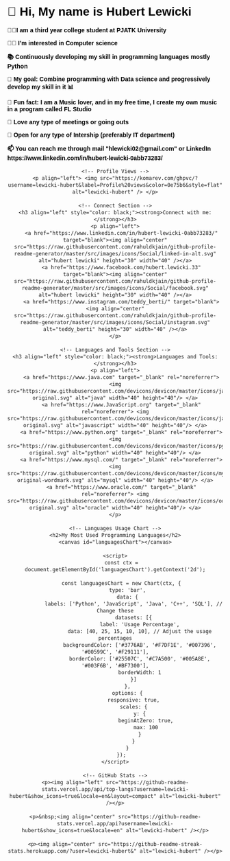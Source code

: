 <!DOCTYPE html>
<html lang="en">
<head>
    <meta charset="UTF-8">
    <meta name="viewport" content="width=device-width, initial-scale=1.0">
    <title>Hubert Lewicki's Profile</title>
    <script src="https://cdn.jsdelivr.net/npm/chart.js"></script>
    <style>
        body {
            font-family: Arial, sans-serif;
            text-align: center;
            margin: 20px;
        }
        canvas {
            max-width: 600px;
            margin: auto;
        }
    </style>
</head>
<body>
    <!-- Personal Information -->
    <h1 align="left" style="color: black;"><strong>👋 Hi, My name is Hubert Lewicki</strong></h1>
    <p align="left" style="color: black;"><strong>👨‍🎓I am a third year college student at PJATK University</strong></p>
    <p align="left" style="color: black;"><strong>👨‍💻 I’m interested in Computer science</strong></p>
    <p align="left" style="color: black;"><strong>📚 Continuously developing my skill in programming languages mostly Python</strong></p>
    <p align="left" style="color: black;"><strong>🥅 My goal: Combine programming with Data science and progressively develop my skill in it 📊</strong></p>
    <p align="left" style="color: black;"><strong>🎼 Fun fact: I am a Music lover, and in my free time, I create my own music in a program called FL Studio</strong></p>
    <p align="left" style="color: black;"><strong>🕺 Love any type of meetings or going outs</strong></p>
    <p align="left" style="color: black;"><strong>💼 Open for any type of Intership (preferably IT department)</strong></strong></p>
    <p align="left" style="color: black;"><strong>📫 You can reach me through mail "hlewicki02@gmail.com" or LinkedIn https://www.linkedin.com/in/hubert-lewicki-0abb73283/</strong></p>

    <!-- Profile Views -->
    <p align="left"> <img src="https://komarev.com/ghpvc/?username=lewicki-hubert&label=Profile%20views&color=0e75b6&style=flat" alt="lewicki-hubert" /> </p>

    <!-- Connect Section -->
    <h3 align="left" style="color: black;"><strong>Connect with me:</strong></h3>
    <p align="left">
        <a href="https://www.linkedin.com/in/hubert-lewicki-0abb73283/" target="blank"><img align="center" src="https://raw.githubusercontent.com/rahuldkjain/github-profile-readme-generator/master/src/images/icons/Social/linked-in-alt.svg" alt="hubert lewicki" height="30" width="40" /></a>
        <a href="https://www.facebook.com/hubert.lewicki.33" target="blank"><img align="center" src="https://raw.githubusercontent.com/rahuldkjain/github-profile-readme-generator/master/src/images/icons/Social/facebook.svg" alt="hubert lewicki" height="30" width="40" /></a>
        <a href="https://www.instagram.com/teddy_berti/" target="blank"><img align="center" src="https://raw.githubusercontent.com/rahuldkjain/github-profile-readme-generator/master/src/images/icons/Social/instagram.svg" alt="teddy_berti" height="30" width="40" /></a>
    </p>

    <!-- Languages and Tools Section -->
    <h3 align="left" style="color: black;"><strong>Languages and Tools:</strong></h3>
    <p align="left">
        <a href="https://www.java.com" target="_blank" rel="noreferrer"> <img src="https://raw.githubusercontent.com/devicons/devicon/master/icons/java/java-original.svg" alt="java" width="40" height="40"/> </a>
        <a href="https://www.JavaScript.org" target="_blank" rel="noreferrer"> <img src="https://raw.githubusercontent.com/devicons/devicon/master/icons/javascript/javascript-original.svg" alt="javascript" width="40" height="40"/> </a>
        <a href="https://www.python.org" target="_blank" rel="noreferrer"> <img src="https://raw.githubusercontent.com/devicons/devicon/master/icons/python/python-original.svg" alt="python" width="40" height="40"/> </a>
        <a href="https://www.mysql.com/" target="_blank" rel="noreferrer"> <img src="https://raw.githubusercontent.com/devicons/devicon/master/icons/mysql/mysql-original-wordmark.svg" alt="mysql" width="40" height="40"/> </a>
        <a href="https://www.oracle.com/" target="_blank" rel="noreferrer"> <img src="https://raw.githubusercontent.com/devicons/devicon/master/icons/oracle/oracle-original.svg" alt="oracle" width="40" height="40"/> </a>
    </p>

    <!-- Languages Usage Chart -->
    <h2>My Most Used Programming Languages</h2>
    <canvas id="languagesChart"></canvas>

    <script>
        const ctx = document.getElementById('languagesChart').getContext('2d');
        
        const languagesChart = new Chart(ctx, {
            type: 'bar',
            data: {
                labels: ['Python', 'JavaScript', 'Java', 'C++', 'SQL'], // Change these
                datasets: [{
                    label: 'Usage Percentage',
                    data: [40, 25, 15, 10, 10], // Adjust the usage percentages
                    backgroundColor: ['#3776AB', '#F7DF1E', '#007396', '#00599C', '#F29111'],
                    borderColor: ['#25507C', '#C7A500', '#005A8E', '#003F6B', '#BF7300'],
                    borderWidth: 1
                }]
            },
            options: {
                responsive: true,
                scales: {
                    y: {
                        beginAtZero: true,
                        max: 100
                    }
                }
            }
        });
    </script>

    <!-- GitHub Stats -->
    <p><img align="left" src="https://github-readme-stats.vercel.app/api/top-langs?username=lewicki-hubert&show_icons=true&locale=en&layout=compact" alt="lewicki-hubert" /></p>

    <p>&nbsp;<img align="center" src="https://github-readme-stats.vercel.app/api?username=lewicki-hubert&show_icons=true&locale=en" alt="lewicki-hubert" /></p>

    <p><img align="center" src="https://github-readme-streak-stats.herokuapp.com/?user=lewicki-hubert&" alt="lewicki-hubert" /></p>
</body>
</html>

